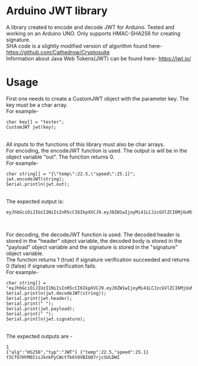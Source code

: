 # Arduino JWT library

A library created to encode and decode JWT for Arduino. Tested and working on an Arduino UNO. Only supports HMAC-SHA256 for creating signature.
<br>
SHA code is a slightly modified version of algorithm found here-
https://github.com/Cathedrow/Cryptosuite
<br>
Information about Java Web Tokens(JWT) can be found here-
https://jwt.io/
<br>
<h1>Usage</h1>
First one needs to create a CustomJWT object with the parameter key. The key must be a char array.<br>
For example-<br>

```
char key[] = "tester";
CustomJWT jwt(key);
```

<br>
All inputs to the functions of this library must also be char arrays.<br>
For encoding, the encodeJWT function is used. The output is will be in the object variable "out". The function returns 0.<br>
For example-<br>

```
char string[] = "{\"temp\":22.5,\"speed\":25.1}";
jwt.encodeJWT(string);
Serial.println(jwt.out); 
```

<br>
The expected output is: 

```
eyJhbGciOiJIUzI1NiIsInR5cCI6IkpXVCJ9.eyJ0ZW1wIjoyMi41LCJzcGVlZCI6MjUuMX0.t5CfO7HYM0I1sJknkPyCWctTk6tOVBIU07rjcSULDWI<br>
```

<br>

For decoding, the decodeJWT function is used. The decoded header is stored in the "header" object variable, the decoded body is stored in the "payload" object variable and the signature is stored in the "signature" object variable.<br>
The function returns 1 (true) if signature verification succeeded and returns 0 (false) if signature verification fails.<br>
For example-<br>
```
char string[] = "eyJhbGciOiJIUzI1NiIsInR5cCI6IkpXVCJ9.eyJ0ZW1wIjoyMi41LCJzcGVlZCI6MjUuMX0.t5CfO7HYM0I1sJknkPyCWctTk6tOVBIU07rjcSULDWI";
Serial.println(jwt.decodeJWT(string));
Serial.print(jwt.header);
Serial.print(" ");
Serial.print(jwt.payload);
Serial.print(" ");
Serial.println(jwt.signature);
``` 
<br>
The expected outputs are -<br>

```
1
{"alg":"HS256","typ":"JWT"} {"temp":22.5,"speed":25.1} t5CfO7HYM0I1sJknkPyCWctTk6tOVBIU07rjcSULDWI
```
